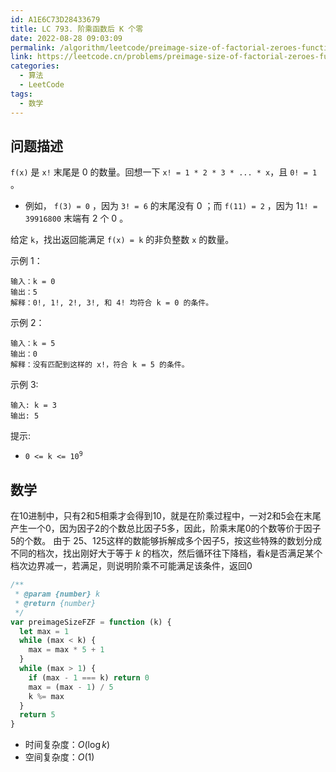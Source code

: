 ```yaml
---
id: A1E6C73D28433679
title: LC 793. 阶乘函数后 K 个零
date: 2022-08-28 09:03:09
permalink: /algorithm/leetcode/preimage-size-of-factorial-zeroes-function
link: https://leetcode.cn/problems/preimage-size-of-factorial-zeroes-function
categories:
  - 算法
  - LeetCode
tags:
  - 数学
---
```


<Level :type='3'/>

## 问题描述

`f(x)` 是 `x!` 末尾是 0 的数量。回想一下 `x! = 1 * 2 * 3 * ... * x`，且 `0! = 1` 。

- 例如， `f(3) = 0` ，因为 `3! = 6` 的末尾没有 0 ；而 `f(11) = 2` ，因为 1`1! = 39916800` 末端有 2 个 0 。

给定 `k`，找出返回能满足 `f(x) = k` 的非负整数 `x` 的数量。

示例 1：

```text
输入：k = 0
输出：5
解释：0!, 1!, 2!, 3!, 和 4! 均符合 k = 0 的条件。
```

示例 2：

```text
输入：k = 5
输出：0
解释：没有匹配到这样的 x!，符合 k = 5 的条件。
```

示例 3:

```text
输入: k = 3
输出: 5
```

提示:

- <code>0 <= k <= 10<sup>9</sup></code>

## 数学

在$10$进制中，只有$2$和$5$相乘才会得到$10$，就是在阶乘过程中，一对$2$和$5$会在末尾产生一个$0$，因为因子$2$的个数总比因子$5$多，因此，阶乘末尾$0$的个数等价于因子$5$的个数。
由于 $25$、$125$这样的数能够拆解成多个因子$5$，按这些特殊的数划分成不同的档次，找出刚好大于等于 $k$ 的档次，然后循环往下降档，看$k$是否满足某个档次边界减一，若满足，则说明阶乘不可能满足该条件，返回$0$

```javascript
/**
 * @param {number} k
 * @return {number}
 */
var preimageSizeFZF = function (k) {
  let max = 1
  while (max < k) {
    max = max * 5 + 1
  }
  while (max > 1) {
    if (max - 1 === k) return 0
    max = (max - 1) / 5
    k %= max
  }
  return 5
}
```

- 时间复杂度：$O(\log{k})$
- 空间复杂度：$O(1)$
